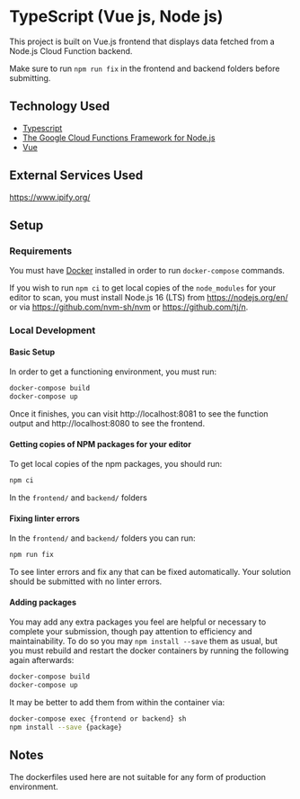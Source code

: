 # TypeScript (Vue js, Node js)
This project is built on Vue.js frontend that displays data fetched
from a Node.js Cloud Function backend.

Make sure to run `npm run fix` in the frontend and backend folders before
submitting.

## Technology Used

- [Typescript](https://www.typescriptlang.org/)
- [The Google Cloud Functions Framework for Node.js](https://github.com/GoogleCloudPlatform/functions-framework-nodejs)
- [Vue](https://vuejs.org/)

## External Services Used
https://www.ipify.org/

## Setup

### Requirements

You must have [Docker](https://www.docker.com/) installed in order to run
`docker-compose` commands.

If you wish to run `npm ci` to get local copies of the `node_modules` for your
editor to scan, you must install Node.js 16 (LTS) from https://nodejs.org/en/ or
via
https://github.com/nvm-sh/nvm or https://github.com/tj/n.

### Local Development

#### Basic Setup

In order to get a functioning environment, you must run:

```sh
docker-compose build
docker-compose up
```

Once it finishes, you can visit http://localhost:8081 to see the function output
and http://localhost:8080 to see the frontend.

#### Getting copies of NPM packages for your editor

To get local copies of the npm packages, you should run:

```sh
npm ci
```

In the `frontend/` and `backend/` folders

#### Fixing linter errors

In the `frontend/` and `backend/` folders you can run:

```sh
npm run fix
```

To see linter errors and fix any that can be fixed automatically. Your solution
should be submitted with no linter errors.

#### Adding packages

You may add any extra packages you feel are helpful or necessary to complete
your submission, though pay attention to efficiency and maintainability. To do
so you may `npm install --save` them as usual, but you must rebuild and restart
the docker containers by running the following again afterwards:

```sh
docker-compose build
docker-compose up
```

It may be better to add them from within the container via:

```sh
docker-compose exec {frontend or backend} sh
npm install --save {package}
```

## Notes

The dockerfiles used here are not suitable for any form of production
environment.
